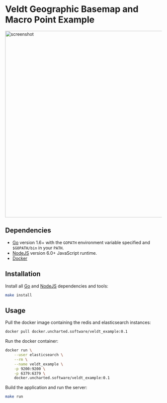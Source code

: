 # Veldt Geographic Basemap and Macro Point Example

<img width="600" align="middle" src="https://rawgit.com/unchartedsoftware/veldt-examples/master/geo-macro-point/screenshot.png" alt="screenshot" />

## Dependencies

- [Go](https://golang.org/) version 1.6+ with the `GOPATH` environment variable specified and `$GOPATH/bin` in your `PATH`.
- [NodeJS](http://nodejs.org/) version 6.0+ JavaScript runtime.
- [Docker](https://www.docker.com/)

## Installation

Install all [Go](https://golang.org/) and [NodeJS](http://nodejs.org/) dependencies and tools:

```bash
make install
```

## Usage

Pull the docker image containing the redis and elasticsearch instances:

```bash
docker pull docker.uncharted.software/veldt_example:0.1
```

Run the docker container:

```bash
docker run \
    --user elasticsearch \
    --rm \
    --name veldt_example \
    -p 9200:9200 \
    -p 6379:6379 \
    docker.uncharted.software/veldt_example:0.1
```

Build the application and run the server:

```bash
make run
```
